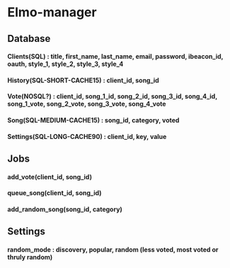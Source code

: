 # Elmo-manager

## Database
#### Clients(SQL) : title, first_name, last_name, email, password, ibeacon_id, oauth, style_1, style_2, style_3, style_4
#### History(SQL-SHORT-CACHE15) : client_id, song_id
#### Vote(NOSQL?) : client_id, song_1_id, song_2_id, song_3_id, song_4_id, song_1_vote, song_2_vote, song_3_vote, song_4_vote
#### Song(SQL-MEDIUM-CACHE15) : song_id, category, voted 
#### Settings(SQL-LONG-CACHE90) : client_id, key, value

## Jobs
#### add_vote(client_id, song_id)
#### queue_song(client_id, song_id)
#### add_random_song(song_id, category)

## Settings
#### random_mode : discovery, popular, random (less voted, most voted or thruly random)
